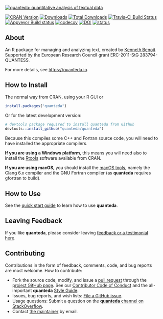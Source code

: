 
[![quanteda: quantitative analysis of textual
data](https://cdn.rawgit.com/quanteda/quanteda/master/images/quanteda_logo.svg)](https://quanteda.io)

[![CRAN
Version](https://www.r-pkg.org/badges/version/quanteda)](https://CRAN.R-project.org/package=quanteda)
[![Downloads](https://cranlogs.r-pkg.org/badges/quanteda)](https://CRAN.R-project.org/package=quanteda)
[![Total
Downloads](https://cranlogs.r-pkg.org/badges/grand-total/quanteda?color=orange)](https://CRAN.R-project.org/package=quanteda)
[![Travis-CI Build
Status](https://travis-ci.org/quanteda/quanteda.svg?branch=master)](https://travis-ci.org/quanteda/quanteda)
[![Appveyor Build
status](https://ci.appveyor.com/api/projects/status/e3tf2h1ff0nlv249/branch/master?svg=true)](https://ci.appveyor.com/project/kbenoit/quanteda/branch/master)
[![codecov](https://codecov.io/gh/quanteda/quanteda/branch/master/graph/badge.svg)](https://codecov.io/gh/quanteda/quanteda)
[![DOI](https://zenodo.org/badge/5424649.svg)](https://zenodo.org/badge/latestdoi/5424649)
[![status](http://joss.theoj.org/papers/40b988ba4827f8fdc07a29351c2f74b8/status.svg)](http://joss.theoj.org/papers/40b988ba4827f8fdc07a29351c2f74b8)

## About

An R package for managing and analyzing text, created by [Kenneth
Benoit](http://kenbenoit.net). Supported by the European Research
Council grant ERC-2011-StG 283794-QUANTESS.

For more details, see <https://quanteda.io>.

## How to Install

The normal way from CRAN, using your R GUI or

``` r
install.packages("quanteda") 
```

Or for the latest development version:

``` r
# devtools package required to install quanteda from Github 
devtools::install_github("quanteda/quanteda") 
```

Because this compiles some C++ and Fortran source code, you will need to
have installed the appropriate compilers.

**If you are using a Windows platform**, this means you will need also
to install the [Rtools](https://CRAN.R-project.org/bin/windows/Rtools/)
software available from CRAN.

**If you are using macOS**, you should install the [macOS
tools](https://cran.r-project.org/bin/macosx/tools/), namely the Clang
6.x compiler and the GNU Fortran compiler (as **quanteda** requires
gfortran to build).

## How to Use

See the [quick start
guide](https://quanteda.io/articles/pkgdown/quickstart.html) to learn
how to use **quanteda**.

## Leaving Feedback

If you like **quanteda**, please consider leaving [feedback or a
testimonial here](https://github.com/quanteda/quanteda/issues/461).

## Contributing

Contributions in the form of feedback, comments, code, and bug reports
are most welcome. How to contribute:

  - Fork the source code, modify, and issue a [pull
    request](https://help.github.com/articles/creating-a-pull-request-from-a-fork/)
    through the [project GitHub
    page](https://github.com/quanteda/quanteda). See our [Contributor
    Code of
    Conduct](https://github.com/quanteda/quanteda/blob/master/CONDUCT.md)
    and the all-important **quanteda** [Style
    Guide](https://github.com/quanteda/quanteda/wiki/Style-guide).
  - Issues, bug reports, and wish lists: [File a GitHub
    issue](https://github.com/quanteda/quanteda/issues).
  - Usage questions: Submit a question on the [**quanteda** channel on
    StackOverflow](https://stackoverflow.com/questions/tagged/quanteda).
  - Contact [the maintainer](mailto:kbenoit@lse.ac.uk) by email.
